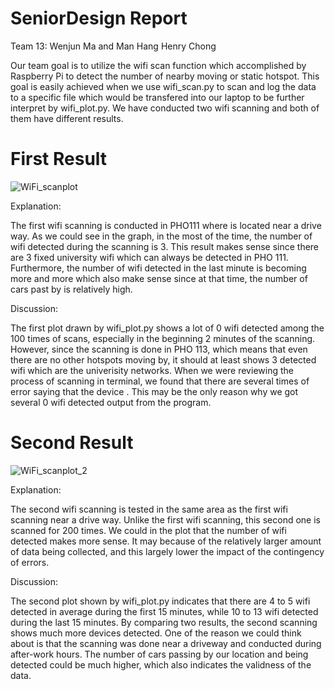 
# SeniorDesign Report
Team 13: Wenjun Ma and Man Hang Henry Chong


 Our team goal is to utilize the wifi scan function which accomplished by Raspberry Pi to detect the number of nearby moving or static hotspot.
 This goal is easily achieved when we use wifi_scan.py to scan and log the data to a specific file which would be transfered into our laptop to be further interpret by wifi_plot.py. We have conducted two wifi scanning and both of them have different results.

# First Result
![WiFi_scanplot](https://user-images.githubusercontent.com/90300850/133684543-3403f49a-d87a-4e7d-8dc3-6a76167ca396.png)

 Explanation:
 
 The first wifi scanning is conducted in PHO111 where is located near a drive way. As we could see in the graph, in the most of the time, the number of wifi detected during the scanning is 3. This result makes sense since there are 3 fixed university wifi which can always be detected in PHO 111. Furthermore, the number of wifi detected in the last minute is becoming more and more which also make sense since at that time, the number of cars past by is relatively high.

 Discussion:
 
 The first plot drawn by wifi_plot.py shows a lot of 0 wifi detected among the 100 times of scans, especially in the beginning 2 minutes of the scanning. However, since the scanning is done in PHO 113, which means that even there are no other hotspots moving by, it should at least shows 3 detected wifi which are the univerisity networks. When we were reviewing the process of scanning in terminal, we found that there are several times of error saying that the device . This may be the only reason why we got several  0 wifi detected output from the program.

# Second Result
![WiFi_scanplot_2](https://user-images.githubusercontent.com/90300850/133714206-c284b940-cee9-4ac5-ab3b-26cf91e3cc67.png)

Explanation:

The second wifi scanning is tested in the same area as the first wifi scanning near a drive way. Unlike the first wifi scanning, this second one is scanned for 200 times. We could in the plot that the number of wifi detected makes more sense. It may because of the relatively larger amount of data being collected, and this largely lower the impact of the contingency of errors.

Discussion:

The second plot shown by wifi_plot.py indicates that there are 4 to 5 wifi detected in average during the first 15 minutes, while 10 to 13 wifi detected during the last 15 minutes. By comparing two results, the second scanning shows much more devices detected. One of the reason we could think about is that the scanning was done near a driveway and conducted during after-work hours. The number of cars passing by our location and being detected could be much higher, which also indicates the validness of the data.
